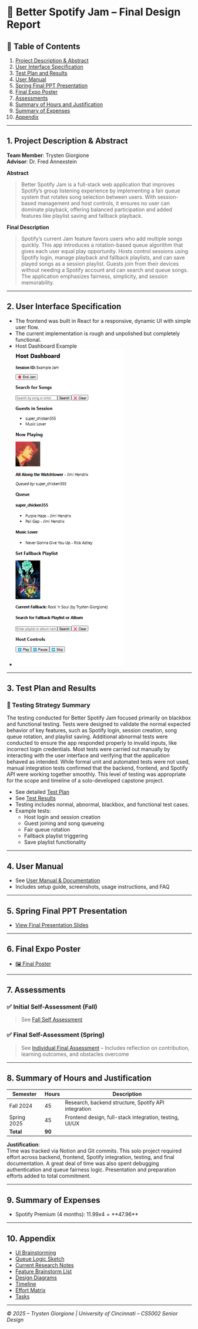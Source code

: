 
# 🎵 Better Spotify Jam – Final Design Report

## 📘 Table of Contents
1. [Project Description & Abstract](#1-project-description--abstract)
2. [User Interface Specification](#2-user-interface-specification)
3. [Test Plan and Results](#3-test-plan-and-results)
4. [User Manual](#4-user-manual)
5. [Spring Final PPT Presentation](#5-spring-final-ppt-presentation)
6. [Final Expo Poster](#6-final-expo-poster)
7. [Assessments](#7-assessments)
8. [Summary of Hours and Justification](#8-summary-of-hours-and-justification)
9. [Summary of Expenses](#9-summary-of-expenses)
10. [Appendix](#10-appendix)

---

## 1. Project Description & Abstract

**Team Member**: Trysten Giorgione  
**Advisor**: Dr. Fred Annexstein  

**Abstract**  
> Better Spotify Jam is a full-stack web application that improves Spotify’s group listening experience by implementing a fair queue system that rotates song selection between users. With session-based management and host controls, it ensures no user can dominate playback, offering balanced participation and added features like playlist saving and fallback playback.

**Final Description**  
> Spotify’s current Jam feature favors users who add multiple songs quickly. This app introduces a rotation-based queue algorithm that gives each user equal play opportunity. Hosts control sessions using Spotify login, manage playback and fallback playlists, and can save played songs as a session playlist. Guests join from their devices without needing a Spotify account and can search and queue songs. The application emphasizes fairness, simplicity, and session memorability.

---

## 2. User Interface Specification

- The frontend was built in React for a responsive, dynamic UI with simple user flow.
- The current implementation is rough and unpolished but completely functional.
- Host Dashboard Example
- ![Host Dashboard](screenshots/host_dashboard.png)

---

## 3. Test Plan and Results
### 🧪 Testing Strategy Summary
The testing conducted for Better Spotify Jam focused primarily on blackbox and functional testing. Tests were designed to validate the normal expected behavior of key features, such as Spotify login, session creation, song queue rotation, and playlist saving. Additional abnormal tests were conducted to ensure the app responded properly to invalid inputs, like incorrect login credentials. Most tests were carried out manually by interacting with the user interface and verifying that the application behaved as intended. While formal unit and automated tests were not used, manual integration tests confirmed that the backend, frontend, and Spotify API were working together smoothly. This level of testing was appropriate for the scope and timeline of a solo-developed capstone project.
- See detailed [Test Plan](Final_Deliverables/Updated_Test_Plan.md)
- See [Test Results](Final_Deliverables/Test_Results.md)
- Testing includes normal, abnormal, blackbox, and functional test cases.
- Example tests:
  - Host login and session creation
  - Guest joining and song queueing
  - Fair queue rotation
  - Fallback playlist triggering
  - Save playlist functionality

---

## 4. User Manual

- See [User Manual & Documentation](User_Documentation_Better_Spotify_Jam.md)
- Includes setup guide, screenshots, usage instructions, and FAQ

---

## 5. Spring Final PPT Presentation

- [View Final Presentation Slides](Final_Deliverables/Better_Spotify_Jam_Presentation.pptx)

---

## 6. Final Expo Poster

- [🖼️ Final Poster](Final_Deliverables/Fair-Spotify-Jam-Poster-IV.pdf)

---

## 7. Assessments

### ✅ Initial Self-Assessment (Fall)
> See [Fall Self Assessment](HomeworkFiles/individual_assessment.pdf)

### ✅ Final Self-Assessment (Spring)
> See [Individual Final Assessment](Final_Deliverables/Assignmment_6_Individual_Assessment.pdf) – Includes reflection on contribution, learning outcomes, and obstacles overcome

---

## 8. Summary of Hours and Justification

| Semester     | Hours | Description |
|--------------|-------|-------------|
| Fall 2024    | 45    | Research, backend structure, Spotify API integration |
| Spring 2025  | 45    | Frontend design, full-stack integration, testing, UI/UX |
| **Total**    | **90**|

**Justification**:  
Time was tracked via Notion and Git commits. This solo project required effort across backend, frontend, Spotify integration, testing, and final documentation. A great deal of time was also spent debugging authentication and queue fairness logic. Presentation and preparation efforts added to total commitment.

---

## 9. Summary of Expenses

- Spotify Premium (4 months): $11.99 x 4 = **$47.96**

---

## 10. Appendix

- [UI Brainstorming](UI_Brainstorming.png)
- [Queue Logic Sketch](Queue_Logic_Brainstorming.png)
- [Current Research Notes](Research.md)
- [Feature Brainstorm List](Ideas.md)
- [Design Diagrams](Design_Diagrams_MkII.png)
- [Timeline](Task_Timeline_MkII.png)
- [Effort Matrix](Task_effort_matrix_mkII.png)
- [Tasks](TaskList.md)

---

*© 2025 – Trysten Giorgione | University of Cincinnati – CS5002 Senior Design*
